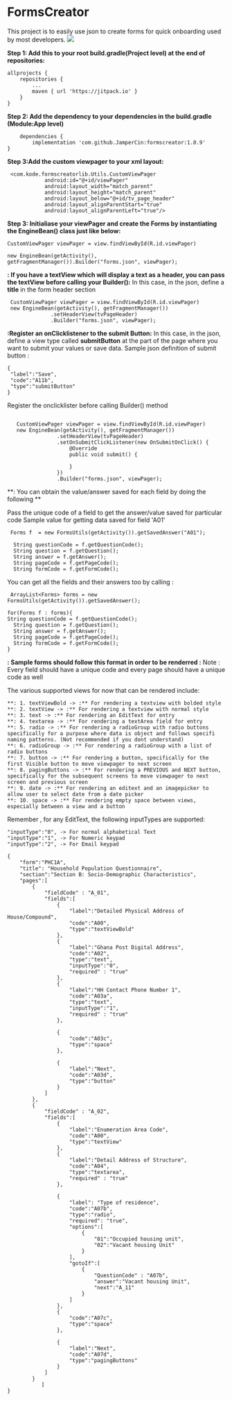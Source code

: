 # FormsCreator
This project is to easily use json to create forms for quick onboarding  used by most developers.
[![](https://jitpack.io/v/JamperCin/FormsCreator.svg)](https://jitpack.io/#JamperCin/FormsCreator)

**Step 1: Add this to your root build.gradle(Project level) at the end of repositories:**

	allprojects {
		repositories {
			...
			maven { url 'https://jitpack.io' }
		}
	}
  
  **Step 2: Add the dependency to your dependencies in the build.gradle (Module:App level)**

        dependencies {
	        implementation 'com.github.JamperCin:formscreator:1.0.9'
	}


**Step 3:Add the custom viewpager to your xml layout:**
```
 <com.kode.formscreatorlib.Utils.CustomViewPager
            android:id="@+id/viewPager"
            android:layout_width="match_parent"
            android:layout_height="match_parent"
            android:layout_below="@+id/tv_page_header"
            android:layout_alignParentStart="true"
            android:layout_alignParentLeft="true"/>

```

  
  **Step 3: Initialiase your viewPager and create the Forms by instantiating the EngineBean() class just like below:**
  ```
 CustomViewPager viewPager = view.findViewById(R.id.viewPager)

 new EngineBean(getActivity(), getFragmentManager()).Builder("forms.json", viewPager);
```

 **: If you have a textView which will display a text as a header, you can pass the textView before calling your Builder():**
 In this case, in the json, define a **title** in the form header section 
  ```
   CustomViewPager viewPager = view.findViewById(R.id.viewPager)
   new EngineBean(getActivity(), getFragmentManager())
                .setHeaderView(tvPageHeader)
                .Builder("forms.json", viewPager);

```
**:Register an onClicklistener to the submit Button:**
 In this case, in the json, define a view type called **submitButton** at the part of the page where you want to submit your values or save data. 
Sample json definition of submit button : 
```
{
 "label":"Save",
 "code":"A11b",
 "type":"submitButton"
}

```

Register the onclicklister before calling Builder() method
```

   CustomViewPager viewPager = view.findViewById(R.id.viewPager)
   new EngineBean(getActivity(), getFragmentManager())
                .setHeaderView(tvPageHeader)
                .setOnSubmitClickListener(new OnSubmitOnClick() {
                    @Override
                    public void submit() {
                       
                    }
                })
                .Builder("forms.json", viewPager);

```

**: You can obtain the value/answer saved  for each field by doing the following **

Pass the unique code of a field to get the answer/value saved for particular code
Sample value for getting data saved for field 'A01'
```
 Forms f  = new FormsUtils(getActivity()).getSavedAnswer("A01");
 
  String questionCode = f.getQuestionCode();
  String question = f.getQuestion();
  String answer = f.getAnswer();
  String pageCode = f.getPageCode();
  String formCode = f.getFormCode();
```
You can get all the fields and their answers too by calling :
```
 ArrayList<Forms> forms = new FormsUtils(getActivity()).getSavedAnswer();

for(Forms f : forms){
String questionCode = f.getQuestionCode();
  String question = f.getQuestion();
  String answer = f.getAnswer();
  String pageCode = f.getPageCode();
  String formCode = f.getFormCode();
}
```


**: Sample forms should follow this format in order to be renderred :**
Note : Every field should have a unique code and every page should have a unique code as well

The various supported views for now that can be rendered include:
```
**: 1. textViewBold -> :** For rendering a textview with bolded style
**: 2. textView -> :** For rendering a textview with normal style
**: 3. text -> :** For rendering an EditText for entry
**: 4. textarea -> :** For rendering a textArea field for entry
**: 5. radio -> :** For rendering a radioGroup with radio buttons specifically for a purpose where data is object and follows specifi naming patterns. (Not recommended if you dont understand)
**: 6. radioGroup -> :** For rendering a radioGroup with a list of radio buttons 
**: 7. button -> :** For rendering a button, specifically for the first Visible button to move viewpager to next screen
**: 8. pagingButtons -> :** For rendering a PREVIOUS and NEXT button, specifically for the subsequent screens to move viewpager to next screen and previous screen
**: 9. date -> :** For rendering an editext and an imagepicker to allow user to select date from a date picker
**: 10. space -> :** For rendering empty space between views, especially between a view and a button

```

Remember , for any EditText, the following inputTypes are supported: 
```
"inputType":"0", -> For normal alphabetical Text
"inputType":"1", -> For Numeric keypad
"inputType":"2", -> For Email keypad

```

```
{
	"form":"PHC1A",
	"title": "Household Population Questionnaire",
	"section":"Section B: Socio-Demographic Characteristics",
	"pages":[
		{
			"fieldCode" : "A_01",
			"fields":[
				{
					"label":"Detailed Physical Address of House/Compound",
					"code":"A00",
					"type":"textViewBold"
				},
				{
					"label":"Ghana Post Digital Address",
					"code":"A02",
					"type":"text",
					"inputType":"0",
					"required" : "true"
				},
				{
					"label":"HH Contact Phone Number 1",
					"code":"A03a",
					"type":"text",
					"inputType":"1",
					"required" : "true"
				},
		
				{
					"code":"A03c",
					"type":"space"
				},

				{
					"label":"Next",
					"code":"A03d",
					"type":"button"
				}
			]
		},
		{
			"fieldCode" : "A_02",
			"fields":[
				{
					"label":"Enumeration Area Code",
					"code":"A00",
					"type":"textView"
				},
				{
					"label":"Detail Address of Structure",
					"code":"A04",
					"type":"textarea",
					"required" : "true"
				},

				{
					"label": "Type of residence",
					"code":"A07b",
					"type":"radio",
					"required": "true",
					"options":[
						{
							"01":"Occupied housing unit",
							"02":"Vacant housing Unit"
						}
					],
					"gotoIf":[
						{
							"QuestionCode" : "A07b",
							"answer":"Vacant housing Unit",
							"next":"A_11"
						}
					]
				},
				{
					"code":"A07c",
					"type":"space"
				},

				{
					"label":"Next",
					"code":"A07d",
					"type":"pagingButtons"
				}
			]
		}
           ]
}

```
